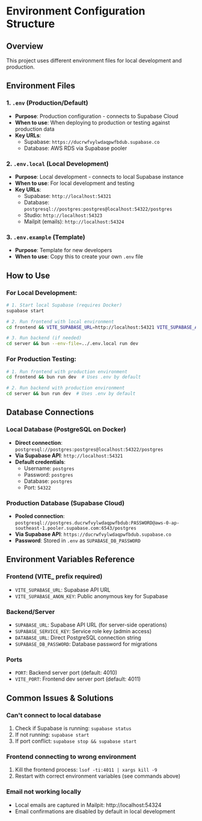 # Environment Configuration Structure

## Overview
This project uses different environment files for local development and production.

## Environment Files

### 1. `.env` (Production/Default)
- **Purpose**: Production configuration - connects to Supabase Cloud
- **When to use**: When deploying to production or testing against production data
- **Key URLs**:
  - Supabase: `https://ducrwfvylwdaqpwfbdub.supabase.co`
  - Database: AWS RDS via Supabase pooler

### 2. `.env.local` (Local Development)
- **Purpose**: Local development - connects to local Supabase instance
- **When to use**: For local development and testing
- **Key URLs**:
  - Supabase: `http://localhost:54321`
  - Database: `postgresql://postgres:postgres@localhost:54322/postgres`
  - Studio: `http://localhost:54323`
  - Mailpit (emails): `http://localhost:54324`

### 3. `.env.example` (Template)
- **Purpose**: Template for new developers
- **When to use**: Copy this to create your own `.env` file

## How to Use

### For Local Development:
```bash
# 1. Start local Supabase (requires Docker)
supabase start

# 2. Run frontend with local environment
cd frontend && VITE_SUPABASE_URL=http://localhost:54321 VITE_SUPABASE_ANON_KEY=eyJhbGciOiJIUzI1NiIsInR5cCI6IkpXVCJ9.eyJpc3MiOiJzdXBhYmFzZS1kZW1vIiwicm9sZSI6ImFub24iLCJleHAiOjE5ODM4MTI5OTZ9.CRXP1A7WOeoJeXxjNni43kdQwgnWNReilDMblYTn_I0 bun run dev

# 3. Run backend (if needed)
cd server && bun --env-file=../.env.local run dev
```

### For Production Testing:
```bash
# 1. Run frontend with production environment
cd frontend && bun run dev  # Uses .env by default

# 2. Run backend with production environment
cd server && bun run dev  # Uses .env by default
```

## Database Connections

### Local Database (PostgreSQL on Docker)
- **Direct connection**: `postgresql://postgres:postgres@localhost:54322/postgres`
- **Via Supabase API**: `http://localhost:54321`
- **Default credentials**:
  - Username: `postgres`
  - Password: `postgres`
  - Database: `postgres`
  - Port: `54322`

### Production Database (Supabase Cloud)
- **Pooled connection**: `postgresql://postgres.ducrwfvylwdaqpwfbdub:PASSWORD@aws-0-ap-southeast-1.pooler.supabase.com:6543/postgres`
- **Via Supabase API**: `https://ducrwfvylwdaqpwfbdub.supabase.co`
- **Password**: Stored in `.env` as `SUPABASE_DB_PASSWORD`

## Environment Variables Reference

### Frontend (VITE_ prefix required)
- `VITE_SUPABASE_URL`: Supabase API URL
- `VITE_SUPABASE_ANON_KEY`: Public anonymous key for Supabase

### Backend/Server
- `SUPABASE_URL`: Supabase API URL (for server-side operations)
- `SUPABASE_SERVICE_KEY`: Service role key (admin access)
- `DATABASE_URL`: Direct PostgreSQL connection string
- `SUPABASE_DB_PASSWORD`: Database password for migrations

### Ports
- `PORT`: Backend server port (default: 4010)
- `VITE_PORT`: Frontend dev server port (default: 4011)

## Common Issues & Solutions

### Can't connect to local database
1. Check if Supabase is running: `supabase status`
2. If not running: `supabase start`
3. If port conflict: `supabase stop && supabase start`

### Frontend connecting to wrong environment
1. Kill the frontend process: `lsof -ti:4011 | xargs kill -9`
2. Restart with correct environment variables (see commands above)

### Email not working locally
- Local emails are captured in Mailpit: http://localhost:54324
- Email confirmations are disabled by default in local development